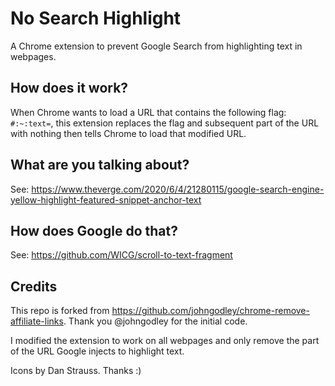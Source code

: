 # No Search Highlight
A Chrome extension to prevent Google Search from highlighting text in webpages.

## How does it work?
When Chrome wants to load a URL that contains the following flag: `#:~:text=`, this extension replaces the flag and subsequent part of the URL with nothing then tells Chrome to load that modified URL.

## What are you talking about?
See: https://www.theverge.com/2020/6/4/21280115/google-search-engine-yellow-highlight-featured-snippet-anchor-text

## How does Google do that?
See: https://github.com/WICG/scroll-to-text-fragment

## Credits
This repo is forked from https://github.com/johngodley/chrome-remove-affiliate-links. Thank you @johngodley for the initial code.

I modified the extension to work on all webpages and only remove the part of the URL Google injects to highlight text.

Icons by Dan Strauss. Thanks :)
